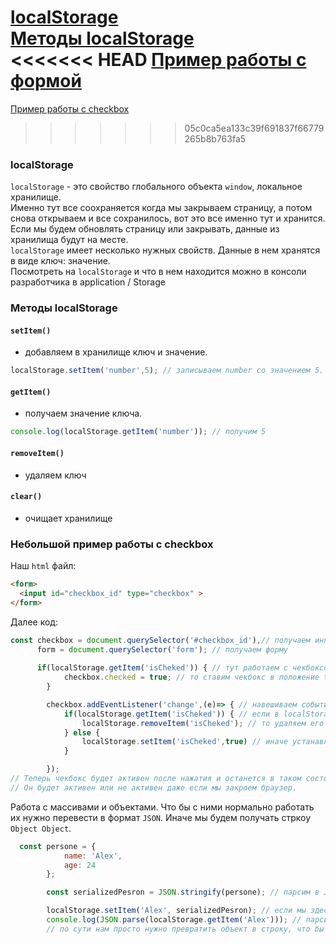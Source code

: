[localStorage](#localstorage)<br>
[Методы localStorage](#методы-localstorage)<br>
<<<<<<< HEAD
[Пример работы с формой](#небольшой-пример-работы-с-checkbox)<br>
=======
[Пример работы с checkbox](#небольшой-пример-работы-с-checkbox)<br>
>>>>>>> 05c0ca5ea133c39f691837f66779265b8b763fa5
### localStorage
`localStorage` - это свойство глобального объекта `window`, локальное хранилище.<br>
Именно тут все соохраняется когда мы закрываем страницу, а потом снова открываем и все сохранилось, вот это все именно тут и хранится.
Если мы будем обновлять страницу или закрывать, данные из хранилища будут на месте.<br>
`localStorage` имеет несколько нужных свойств. Данные в нем хранятся в виде ключ: значение.<br>
Посмотреть на `localStorage` и что в нем находится можно в консоли разработчика в application / Storage

### Методы localStorage
#### `setItem()`
- добавляем в хранилище ключ и значение.
```javaScript
localStorage.setItem('number',5); // записываем number со значением 5. Если такое свойство есть, то значение просто перезапишется
```

#### `getItem()`
 - получаем значение ключа.
```javaScript
console.log(localStorage.getItem('number')); // получим 5
```
#### `removeItem()`
- удаляем ключ
#### `clear()`
- очищает хранилище

### Небольшой пример работы с checkbox
Наш `html` файл:
```html
<form>
  <input id="checkbox_id" type="checkbox" >
</form>
```
Далее код:
```javaScript
const checkbox = document.querySelector('#checkbox_id'),// получаем инпут
      form = document.querySelector('form'); // получаем форму
    
      if(localStorage.getItem('isCheked')) { // тут работаем с чекбоксом. Если в хранилище есть isCheked
            checkbox.checked = true; // то ставим чекбокс в положение true то есть с галочкой
        } 

        checkbox.addEventListener('change',(e)=> { // навешиваем событие
            if(localStorage.getItem('isCheked')) { // если в localStorage есть ключ isCheked
                localStorage.removeItem('isCheked'); // то удаляем его
            } else {
                localStorage.setItem('isCheked',true) // иначе устанавливем ключ isCheked и значение true
            }

        });
// Теперь чекбокс будет активен после нажатия и останется в таком состоянии, пока мы еще раз не нажем на него.
// Он будет активен или не активен даже если мы закроем браузер.        
```

Работа с массивами и объектами. Что бы с ними нормально работать их нужно перевести в формат `JSON`. Иначе мы будем получать стркоу `Object Object`.

```javaScript
  const persone = {
            name: 'Alex',
            age: 24
        };

        const serializedPesron = JSON.stringify(persone); // парсим в JSON

        localStorage.setItem('Alex', serializedPesron); // если мы здесь значение впишем presone, то в localStorage будет Object Object.
        console.log(JSON.parse(localStorage.getItem('Alex'))); // парсим обратно и получаем наш обычный объект
        // по сути нам просто нужно превратить объект в строку, что бы хранить его в localStorage
```
